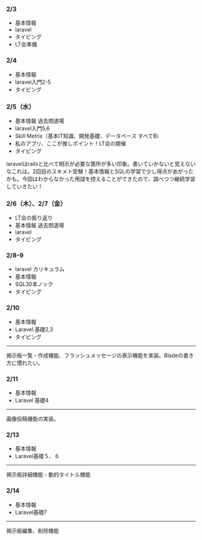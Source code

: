 ### 2/3 
* 基本情報
* laravel
* タイピング
* LT会準備

### 2/4
* 基本情報
* laravel入門2-5
* タイピング

### 2/5（水）
* 基本情報 過去問道場
* laravel入門5,6
* Skill Metrix（基本IT知識、開発基礎、データベース すべてB）
* 私のアプリ、ここが推しポイント！LT会の開催
* タイピング
  
laravelはrailsと比べて明示が必要な箇所が多い印象。書いていかないと覚えないなこれは。2回目のスキメト受験！基本情報とSQLの学習で少し得点があがったかも。今回はわからなかった用語を控えることができたので、調べつつ継続学習していきたい！

### 2/6（木）、2/7（金）
* LT会の振り返り
* 基本情報 過去問道場
* laravel
* タイピング

### 2/8-9
* laravel カリキュラム
* 基本情報
* SQL30本ノック
* タイピング

### 2/10
* 基本情報
* Laravel 基礎2,3
* タイピング
***
掲示板一覧・作成機能、フラッシュメッセージの表示機能を実装。Bladeの書き方に慣れたい。

### 2/11
* 基本情報
* Laravel 基礎4
***
画像投稿機能の実装。

### 2/13
* 基本情報
* Laravel基礎５、６
***
掲示板詳細機能・動的タイトル機能

### 2/14
* 基本情報
* Laravel基礎7
***
掲示板編集、削除機能
